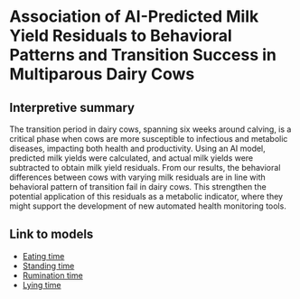 # Association of AI-Predicted Milk Yield Residuals to Behavioral Patterns and Transition Success in Multiparous Dairy Cows

## Interpretive summary

The transition period in dairy cows, spanning six weeks around calving, is a critical phase when cows are more susceptible to infectious and metabolic diseases, impacting both health and productivity. Using an AI model, predicted milk yields were calculated, and actual milk yields were subtracted to obtain milk yield residuals. From our results, the behavioral differences between cows with varying milk residuals are in line with behavioral pattern of transition fail in dairy cows. This  strengthen the potential application of this residuals as a metabolic indicator, where they might support  the development of new automated health monitoring tools. 

## Link to models

* [Eating time](https://github.com/Bovi-analytics/Salamone-et-al-2025/blob/main/EatingTime_DaysInMilk.ipynb)
* [Standing time](https://github.com/Bovi-analytics/Salamone-et-al-2025/blob/main/StandingTime_DaysInMilk.ipynb)
* [Rumination time](https://github.com/Bovi-analytics/Salamone-et-al-2025/blob/main/RuminatingTime_DaysInMilk.ipynb)
* [Lying time](https://github.com/Bovi-analytics/Salamone-et-al-2025/blob/main/LyingTime_DaysInMilk.ipynb)
